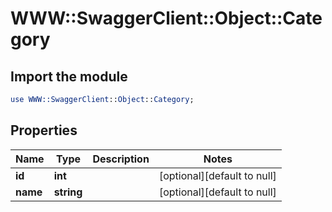 # WWW::SwaggerClient::Object::Category

## Import the module
```perl
use WWW::SwaggerClient::Object::Category;
```

## Properties
Name | Type | Description | Notes
------------ | ------------- | ------------- | -------------
**id** | **int** |  | [optional][default to null]
**name** | **string** |  | [optional][default to null]


